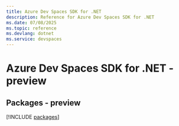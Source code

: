 ```yaml
---
title: Azure Dev Spaces SDK for .NET
description: Reference for Azure Dev Spaces SDK for .NET
ms.date: 07/08/2025
ms.topic: reference
ms.devlang: dotnet
ms.service: devspaces
---
```

# Azure Dev Spaces SDK for .NET - preview
## Packages - preview
[!INCLUDE [packages](dev-spaces-index.md)]